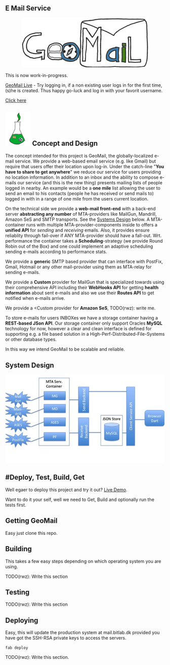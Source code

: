 
E Mail Service
------------------------------------------------------------

<div style="width:100%;">
<center><img src="docs/images/geomail.png" alt="GeoMail" width="400px"/></center>
</div>

This is now work-in-progress.

[GeoMail Live](https://mail.bitlab.dk) - Try logging in, if a non existing user logs in
for the first time, (s)he is created. Thus happy go-luck and log in with your favorit username.

[Click here](#deploy-test-build-get)


<img alt="Dev logo" src="docs/images/devlogo.png" width="80px"/> Concept and Design
--------------

The concept intended for this project is GeoMail, the
globally-localized e-mail service. We provide a web-based email
service (e.g. like Gmail) but require that users offer their
location upon log-in. Under the catch-line "<b>You have to share to get
anywhere</b>" we reduce our service for users providing no location
information. In addition to an inbox and the ability to compose
e-mails our service (and this is the new thing) presents mailing lists
of people logged in nearby. An example would be a <b>one mile</b> list
allowing the user to send an email to his contacts (people he has
received or send mails to) logged in with in a range of one mile from the
users current location.

On the technical side we provide a <b>web-mail front-end</b> with a back-end
server <b>abstracting any number</b> of MTA-providers like MailGun, Mandrill,
Amazon SeS and SMTP transports. 
See the [Systems Design](https://github.com/rasmuswz/e-mail-service#system-design) below.
A MTA-container runs with multiple MTA-provider-components inside to 
offers a <b>unified API</b> for <i>sending</i> and <i>receiving</i> emails. Also, it provides ensure reliablity through 
fail-over if ANY MTA-provider should have a fall-out. Wrt. performance the container takes a 
<b>Scheduling</b>-strategy (we provide Round Robin out of the Box) and one could implement an adaptive
scheduling sending e-mails according to performance stats.

We provide a <b>generic</b> SMTP based provider that can interface with PostFix, Gmail, Hotmail or any
other mail-provider using them as MTA-relay for sending e-mails.

We provide a <b>Custom</b> provider for MailGun that is specialized towards using their comprehensive API
including their <b>WebHooks API</b>  for getting <b>health information</b> about sent e-mails and 
also we use their <b>Routes API</b> to get notified when e-mails arrive. 

We provide a <Custom</b> provider for <b>Amazon SeS</b>, TODO(rwz): write me.

To store e-mails for users INBOXes we have a storage container having a <b>REST-based JSon API</b>.
Our storage container only support Oracles <b>MySQL</b> technology for now, however a clear and clean interface
is defined for supporting e.g. a file based solution in a High-Perf-Distributed-File-Systems or other database types.

In this way we intend GeoMail to be scalable and reliable.

System Design
---------------
![System Components Diagram](docs/SystemComponentDiagram.png "E-mail service - System components Diagram")






#Deploy, Test, Build, Get
--------------------

Well egaer to deploy this project and try it out? [Live Demo](https://mail.bitlab.dk).

Want to do it your self, well we need to Get, Build and optionally run the tests first.

Getting GeoMail
----

Easy just clone this repo.


Building
----
This takes a few easy steps depending on which operating system you are using.

TODO(rwz): Write this section

Testing
----
TODO(rwz): Write this section


Deploying
-----

Easy, this will update the production system at mail.bitlab.dk provided you have
got the SSH-RSA private keys to access the servers.
```
fab deploy
```
TODO(rwz): Write this section.
